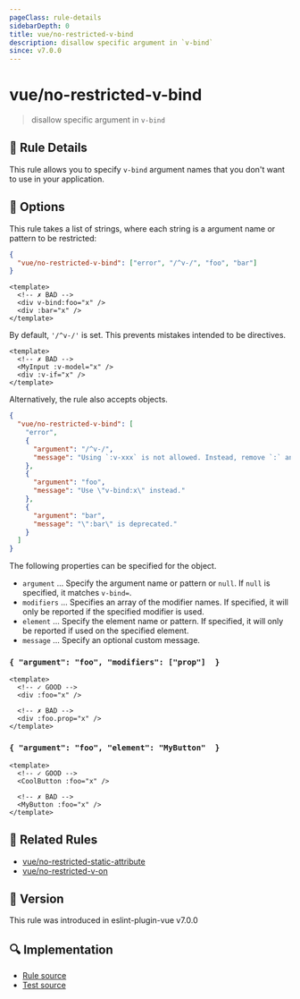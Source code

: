 ```yaml
---
pageClass: rule-details
sidebarDepth: 0
title: vue/no-restricted-v-bind
description: disallow specific argument in `v-bind`
since: v7.0.0
---
```


# vue/no-restricted-v-bind

> disallow specific argument in `v-bind`

## :book: Rule Details

This rule allows you to specify `v-bind` argument names that you don't want to use in your application.

## :wrench: Options

This rule takes a list of strings, where each string is a argument name or pattern to be restricted:

```json
{
  "vue/no-restricted-v-bind": ["error", "/^v-/", "foo", "bar"]
}
```

<eslint-code-block :rules="{'vue/no-restricted-v-bind': ['error', '/^v-/', 'foo', 'bar']}">

```vue
<template>
  <!-- ✗ BAD -->
  <div v-bind:foo="x" />
  <div :bar="x" />
</template>
```

</eslint-code-block>

By default, `'/^v-/'` is set. This prevents mistakes intended to be directives.

<eslint-code-block :rules="{'vue/no-restricted-v-bind': ['error']}">

```vue
<template>
  <!-- ✗ BAD -->
  <MyInput :v-model="x" />
  <div :v-if="x" />
</template>
```

</eslint-code-block>

Alternatively, the rule also accepts objects.

```json
{
  "vue/no-restricted-v-bind": [
    "error",
    {
      "argument": "/^v-/",
      "message": "Using `:v-xxx` is not allowed. Instead, remove `:` and use it as directive."
    },
    {
      "argument": "foo",
      "message": "Use \"v-bind:x\" instead."
    },
    {
      "argument": "bar",
      "message": "\":bar\" is deprecated."
    }
  ]
}
```

The following properties can be specified for the object.

- `argument` ... Specify the argument name or pattern or `null`. If `null` is specified, it matches `v-bind=`.
- `modifiers` ... Specifies an array of the modifier names. If specified, it will only be reported if the specified modifier is used.
- `element` ... Specify the element name or pattern. If specified, it will only be reported if used on the specified element.
- `message` ... Specify an optional custom message.

### `{ "argument": "foo", "modifiers": ["prop"]  }`

<eslint-code-block :rules="{'vue/no-restricted-v-bind': ['error', { argument: 'foo', modifiers: ['prop'] }]}">

```vue
<template>
  <!-- ✓ GOOD -->
  <div :foo="x" />

  <!-- ✗ BAD -->
  <div :foo.prop="x" />
</template>
```

</eslint-code-block>

### `{ "argument": "foo", "element": "MyButton"  }`

<eslint-code-block :rules="{'vue/no-restricted-v-bind': ['error', { argument: 'foo', element: 'MyButton' }]}">

```vue
<template>
  <!-- ✓ GOOD -->
  <CoolButton :foo="x" />

  <!-- ✗ BAD -->
  <MyButton :foo="x" />
</template>
```

</eslint-code-block>

## :couple: Related Rules

- [vue/no-restricted-static-attribute]
- [vue/no-restricted-v-on]

[vue/no-restricted-static-attribute]: ./no-restricted-static-attribute.md
[vue/no-restricted-v-on]: ./no-restricted-v-on.md

## :rocket: Version

This rule was introduced in eslint-plugin-vue v7.0.0

## :mag: Implementation

- [Rule source](https://github.com/vuejs/eslint-plugin-vue/blob/master/lib/rules/no-restricted-v-bind.js)
- [Test source](https://github.com/vuejs/eslint-plugin-vue/blob/master/tests/lib/rules/no-restricted-v-bind.js)
